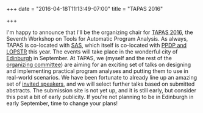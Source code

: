 +++
date = "2016-04-18T11:13:49-07:00"
title = "TAPAS 2016"

+++

I'm happy to announce that I'll be the organizing chair for [TAPAS
2016](http://staticanalysis.org/tapas2016/), the Seventh Workshop on
Tools for Automatic Program Analysis.  As always, TAPAS is co-located
with [SAS](http://staticanalysis.org/sas2016/), which itself is
co-located with [PPDP and
LOPSTR](http://conferences.inf.ed.ac.uk/ppdp-lopstr-sas-2016/) this
year.  The events will take place in the wonderful city of
[Edinburgh](https://en.wikipedia.org/wiki/Edinburgh) in September.  At
TAPAS, we (myself and the rest of the [organizing
committee](http://staticanalysis.org/tapas2016/#organizers)) are
aiming for an exciting set of talks on designing and implementing
practical program analyses and putting them to use in real-world
scenarios.  We have been fortunate to already line up an amazing set
of [invited speakers](http://staticanalysis.org/tapas2016/#invited),
and we will select further talks based on submitted abstracts.  The
submission site is not yet up, and it is still early, but consider
this post a bit of early publicity.  If you're not planning to be in
Edinburgh in early September, time to change your plans!